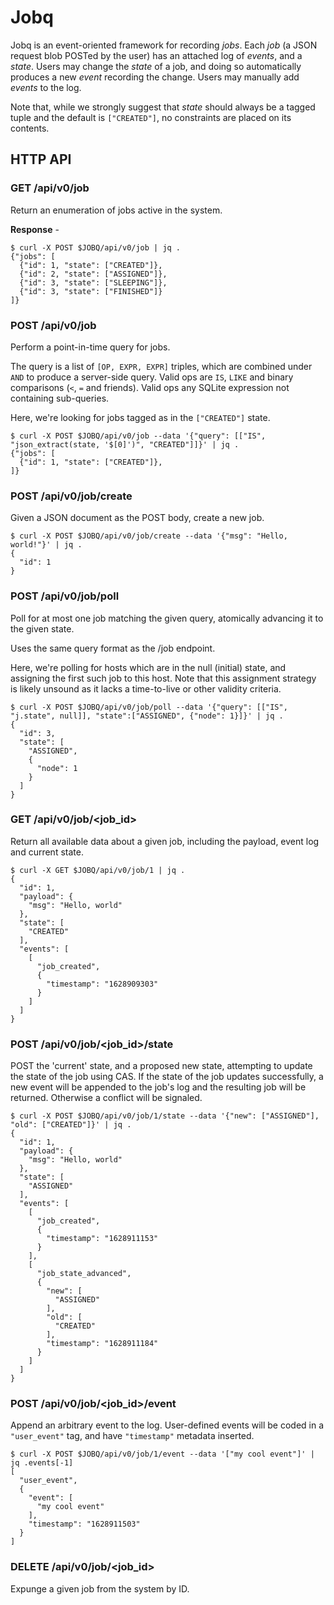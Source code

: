 # Jobq

Jobq is an event-oriented framework for recording _jobs_.
Each _job_ (a JSON request blob POSTed by the user) has an attached log of _events_, and a _state_.
Users may change the _state_ of a job, and doing so automatically produces a new _event_ recording the change.
Users may manually add _events_ to the log.

Note that, while we strongly suggest that _state_ should always be a tagged tuple and the default is `["CREATED"]`, no constraints are placed on its contents.

## HTTP API

### GET /api/v0/job
Return an enumeration of jobs active in the system.

**Response** -
```shell
$ curl -X POST $JOBQ/api/v0/job | jq .
{"jobs": [
  {"id": 1, "state": ["CREATED"]},
  {"id": 2, "state": ["ASSIGNED"]},
  {"id": 3, "state": ["SLEEPING"]},
  {"id": 3, "state": ["FINISHED"]}
]}
```

### POST /api/v0/job
Perform a point-in-time query for jobs.

The query is a list of `[OP, EXPR, EXPR]` triples, which are combined under `AND` to produce a server-side query.
Valid ops are `IS`, `LIKE` and binary comparisons (`<`, `=` and friends).
Valid ops any SQLite expression not containing sub-queries.

Here, we're looking for jobs tagged as in the `["CREATED"]` state.
``` shell
$ curl -X POST $JOBQ/api/v0/job --data '{"query": [["IS", "json_extract(state, '$[0]')", "CREATED"]]}' | jq .
{"jobs": [
  {"id": 1, "state": ["CREATED"]},
]}
```

### POST /api/v0/job/create
Given a JSON document as the POST body, create a new job.

```
$ curl -X POST $JOBQ/api/v0/job/create --data '{"msg": "Hello, world!"}' | jq .
{
  "id": 1
}
```

### POST /api/v0/job/poll
Poll for at most one job matching the given query, atomically advancing it to the given state.

Uses the same query format as the /job endpoint.

Here, we're polling for hosts which are in the null (initial) state, and assigning the first such job to this host.
Note that this assignment strategy is likely unsound as it lacks a time-to-live or other validity criteria.

``` shell
$ curl -X POST $JOBQ/api/v0/job/poll --data '{"query": [["IS", "j.state", null]], "state":["ASSIGNED", {"node": 1}]}' | jq .
{
  "id": 3,
  "state": [
    "ASSIGNED",
    {
      "node": 1
    }
  ]
}
```

### GET /api/v0/job/<job_id>
Return all available data about a given job, including the payload, event log and current state.

```shell
$ curl -X GET $JOBQ/api/v0/job/1 | jq .
{
  "id": 1,
  "payload": {
    "msg": "Hello, world"
  },
  "state": [
    "CREATED"
  ],
  "events": [
    [
      "job_created",
      {
        "timestamp": "1628909303"
      }
    ]
  ]
}
```

### POST /api/v0/job/<job_id>/state
POST the 'current' state, and a proposed new state, attempting to update the state of the job using CAS.
If the state of the job updates successfully, a new event will be appended to the job's log and the resulting job will be returned.
Otherwise a conflict will be signaled.

``` shell
$ curl -X POST $JOBQ/api/v0/job/1/state --data '{"new": ["ASSIGNED"], "old": ["CREATED"]}' | jq .
{
  "id": 1,
  "payload": {
    "msg": "Hello, world"
  },
  "state": [
    "ASSIGNED"
  ],
  "events": [
    [
      "job_created",
      {
        "timestamp": "1628911153"
      }
    ],
    [
      "job_state_advanced",
      {
        "new": [
          "ASSIGNED"
        ],
        "old": [
          "CREATED"
        ],
        "timestamp": "1628911184"
      }
    ]
  ]
}
```

### POST /api/v0/job/<job_id>/event
Append an arbitrary event to the log.
User-defined events will be coded in a `"user_event"` tag, and have `"timestamp"` metadata inserted.

``` shell
$ curl -X POST $JOBQ/api/v0/job/1/event --data '["my cool event"]' | jq .events[-1]
[
  "user_event",
  {
    "event": [
      "my cool event"
    ],
    "timestamp": "1628911503"
  }
]
```

### DELETE /api/v0/job/<job_id>
Expunge a given job from the system by ID.
